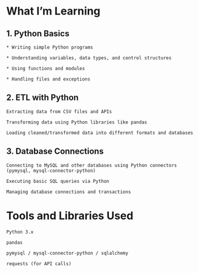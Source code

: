 # What I’m Learning
## 1. Python Basics
	* Writing simple Python programs

	* Understanding variables, data types, and control structures

	* Using functions and modules

	* Handling files and exceptions

## 2. ETL with Python
	Extracting data from CSV files and APIs

	Transforming data using Python libraries like pandas

	Loading cleaned/transformed data into different formats and databases

## 3. Database Connections
	Connecting to MySQL and other databases using Python connectors (pymysql, mysql-connector-python)

	Executing basic SQL queries via Python

	Managing database connections and transactions

# Tools and Libraries Used
	Python 3.x

	pandas

	pymysql / mysql-connector-python / sqlalchemy

	requests (for API calls)
